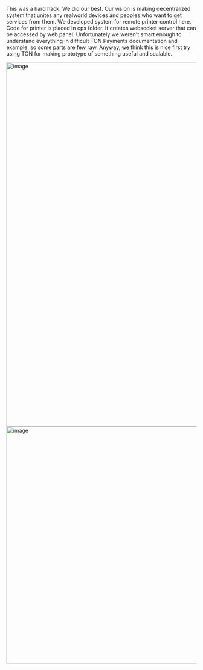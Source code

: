 This was a hard hack. We did our best. Our vision is making decentralized system that unites any realworld devices and peoples who want to get services from them. We developed system for remote printer control here. Code for printer is placed in cps folder. It creates websocket server that can be accessed by web panel. Unfortunately we weren't smart enough to understand everything in difficult TON Payments documentation and example, so some parts are few raw. Anyway, we think this is nice first try using TON for making prototype of something useful and scalable.

<img width="963" alt="image" src="https://user-images.githubusercontent.com/22330108/177051788-5a3612e2-c95d-423e-8649-7a6ffc0430b9.png">

<img width="627" alt="image" src="https://user-images.githubusercontent.com/22330108/177051794-040e3bc9-cb48-47e8-8f9c-f0a38962d4d7.png">

